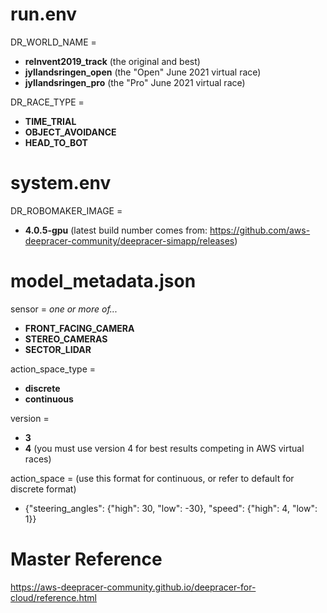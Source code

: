 # run.env

DR_WORLD_NAME =
* **reInvent2019_track**  (the original and best)
* **jyllandsringen_open**  (the "Open" June 2021 virtual race)
* **jyllandsringen_pro**  (the "Pro" June 2021 virtual race)


DR_RACE_TYPE =
* **TIME_TRIAL**
* **OBJECT_AVOIDANCE**
* **HEAD_TO_BOT**

# system.env

DR_ROBOMAKER_IMAGE =
* **4.0.5-gpu**       (latest build number comes from: https://github.com/aws-deepracer-community/deepracer-simapp/releases)

# model_metadata.json

sensor =  _one or more of..._
* **FRONT_FACING_CAMERA**
* **STEREO_CAMERAS**
* **SECTOR_LIDAR**

action_space_type =
* **discrete**
* **continuous**

version =
* **3**  
* **4** (you must use version 4 for best results competing in AWS virtual races)

action_space =    (use this format for continuous, or refer to default for discrete format)
* {"steering_angles": {"high": 30, "low": -30}, "speed": {"high": 4, "low": 1}}


# Master Reference

https://aws-deepracer-community.github.io/deepracer-for-cloud/reference.html
